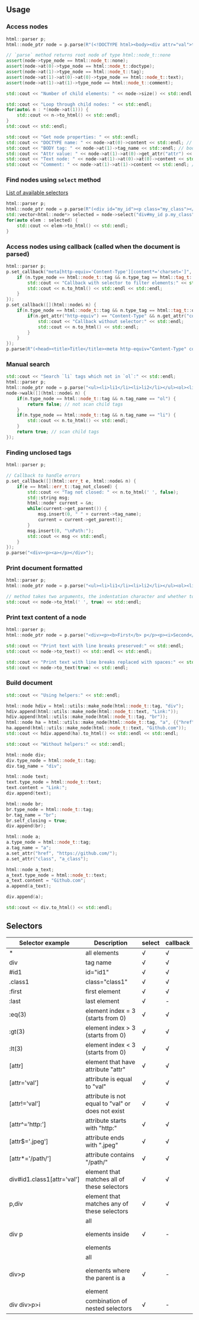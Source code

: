 ## Usage

### Access nodes
```cpp
html::parser p;
html::node_ptr node = p.parse(R"(<!DOCTYPE html><body><div attr="val">text</div><!--comment--></body>)");

// `parse` method returns root node of type html::node_t::none
assert(node->type_node == html::node_t::none);
assert(node->at(0)->type_node == html::node_t::doctype);
assert(node->at(1)->type_node == html::node_t::tag);
assert(node->at(1)->at(0)->at(0)->type_node == html::node_t::text);
assert(node->at(1)->at(1)->type_node == html::node_t::comment);

std::cout << "Number of child elements: " << node->size() << std::endl << std::endl; // 2

std::cout << "Loop through child nodes: " << std::endl;
for(auto& n : *(node->at(1))) {
	std::cout << n->to_html() << std::endl;
}
std::cout << std::endl;

std::cout << "Get node properties: " << std::endl;
std::cout << "DOCTYPE name: " << node->at(0)->content << std::endl; // html
std::cout << "BODY tag: " << node->at(1)->tag_name << std::endl; // body
std::cout << "Attr value: " << node->at(1)->at(0)->get_attr("attr") << std::endl; // val
std::cout << "Text node: " << node->at(1)->at(0)->at(0)->content << std::endl; // text
std::cout << "Comment: " << node->at(1)->at(1)->content << std::endl; // comment
```

### Find nodes using `select` method
[List of available selectors](#selectors)
```cpp
html::parser p;
html::node_ptr node = p.parse(R"(<div id="my_id"><p class="my_class"></p></div>)");
std::vector<html::node*> selected = node->select("div#my_id p.my_class");
for(auto elem : selected) {
	std::cout << elem->to_html() << std::endl;
}
```

### Access nodes using callback (called when the document is parsed)
```cpp
html::parser p;
p.set_callback("meta[http-equiv='Content-Type'][content*='charset=']", [](html::node& n) {
	if (n.type_node == html::node_t::tag && n.type_tag == html::tag_t::open) {
		std::cout << "Callback with selector to filter elements:" << std::endl;
		std::cout << n.to_html() << std::endl << std::endl;
	}
});
p.set_callback([](html::node& n) {
	if(n.type_node == html::node_t::tag && n.type_tag == html::tag_t::open && n.tag_name == "meta") {
		if(n.get_attr("http-equiv") == "Content-Type" && n.get_attr("content").find("charset=") != std::string::npos) {
			std::cout << "Callback without selector:" << std::endl;
			std::cout << n.to_html() << std::endl;
		}
	}
});
p.parse(R"(<head><title>Title</title><meta http-equiv="Content-Type" content="text/html; charset=utf-8" /></head>)");
```

### Manual search
```cpp
std::cout << "Search `li` tags which not in `ol`:" << std::endl;
html::parser p;
html::node_ptr node = p.parse("<ul><li>li1</li><li>li2</li></ul><ol><li>li</li></ol>");
node->walk([](html::node& n) {
	if(n.type_node == html::node_t::tag && n.tag_name == "ol") {
		return false; // not scan child tags
	}
	if(n.type_node == html::node_t::tag && n.tag_name == "li") {
		std::cout << n.to_html() << std::endl;
	}
	return true; // scan child tags
});
```

### Finding unclosed tags
```cpp
html::parser p;

// Callback to handle errors
p.set_callback([](html::err_t e, html::node& n) {
	if(e == html::err_t::tag_not_closed) {
		std::cout << "Tag not closed: " << n.to_html(' ', false);
		std::string msg;
		html::node* current = &n;
		while(current->get_parent()) {
			msg.insert(0, " " + current->tag_name);
			current = current->get_parent();
		}
		msg.insert(0, "\nPath:");
		std::cout << msg << std::endl;
	}
});
p.parse("<div><p><a></p></div>");
```

### Print document formatted
```cpp
html::parser p;
html::node_ptr node = p.parse("<ul><li>li1</li><li>li2</li></ul><ol><li>li</li></ol>");

// method takes two arguments, the indentation character and whether to output child elements (tabulation and true by default)
std::cout << node->to_html(' ', true) << std::endl;
```

### Print text content of a node
```cpp
html::parser p;
html::node_ptr node = p.parse("<div><p><b>First</b> p</p><p><i>Second</i> p</p>Text<br />Text</div>");

std::cout << "Print text with line breaks preserved:" << std::endl;
std::cout << node->to_text() << std::endl << std::endl;

std::cout << "Print text with line breaks replaced with spaces:" << std::endl;
std::cout << node->to_text(true) << std::endl;
```

### Build document
```cpp
std::cout << "Using helpers:" << std::endl;

html::node hdiv = html::utils::make_node(html::node_t::tag, "div");
hdiv.append(html::utils::make_node(html::node_t::text, "Link:"));
hdiv.append(html::utils::make_node(html::node_t::tag, "br"));
html::node ha = html::utils::make_node(html::node_t::tag, "a", {{"href", "https://github.com/"}, {"class", "a_class"}});
ha.append(html::utils::make_node(html::node_t::text, "Github.com"));
std::cout << hdiv.append(ha).to_html() << std::endl << std::endl;

std::cout << "Without helpers:" << std::endl;

html::node div;
div.type_node = html::node_t::tag;
div.tag_name = "div";

html::node text;
text.type_node = html::node_t::text;
text.content = "Link:";
div.append(text);

html::node br;
br.type_node = html::node_t::tag;
br.tag_name = "br";
br.self_closing = true;
div.append(br);

html::node a;
a.type_node = html::node_t::tag;
a.tag_name = "a";
a.set_attr("href", "https://github.com/");
a.set_attr("class", "a_class");

html::node a_text;
a_text.type_node = html::node_t::text;
a_text.content = "Github.com";
a.append(a_text);

div.append(a);

std::cout << div.to_html() << std::endl;
```

## Selectors
| Selector example | Description | select | callback |
|-|-|-|-|
| * | all elements | √ | √ |
| div | tag name | √ | √ |
| #id1 | id="id1" | √ | √ |
| .class1 | class="class1" | √ | √ |
| :first | first element | √ | √ |
| :last | last element | √ | - |
| :eq(3) | element index = 3 (starts from 0) | √ | √ |
| :gt(3) | element index > 3 (starts from 0) | √ | √ |
| :lt(3) | element index < 3 (starts from 0) | √ | √ |
| [attr] | element that have attribute "attr" | √ | √ |
| [attr='val'] | attribute is equal to "val" | √ | √ |
| [attr!='val'] | attribute is not equal to "val" or does not exist | √ | √ |
| [attr^='http:'] | attribute starts with "http:" | √ | √ |
| [attr$='.jpeg'] | attribute ends with ".jpeg" | √ | √ |
| [attr*='/path/'] | attribute contains "/path/" | √ | √ |
| div#id1.class1[attr='val'] | element that matches all of these selectors | √ | √ |
| p,div | element that matches any of these selectors | √ | √ |
| div p | all <p> elements inside <div> elements | √ | - |
| div>p | all <p> elements where the parent is a <div> element | √ | - |
| div div>p>i | combination of nested selectors  | √ | - |